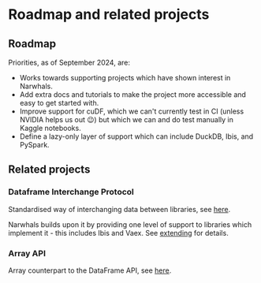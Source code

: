 # Roadmap and related projects

## Roadmap

Priorities, as of September 2024, are:

- Works towards supporting projects which have shown interest in Narwhals.
- Add extra docs and tutorials to make the project more accessible and easy to get started with.
- Improve support for cuDF, which we can't currently test in CI (unless NVIDIA helps us out :wink:) but
  which we can and do test manually in Kaggle notebooks.
- Define a lazy-only layer of support which can include DuckDB, Ibis, and PySpark.

## Related projects

### Dataframe Interchange Protocol

Standardised way of interchanging data between libraries, see
[here](https://data-apis.org/dataframe-protocol/latest/index.html).

Narwhals builds upon it by providing one level of support to libraries which implement it -
this includes Ibis and Vaex. See [extending](extending.md) for details.

### Array API

Array counterpart to the DataFrame API, see [here](https://data-apis.org/array-api/2022.12/index.html).
